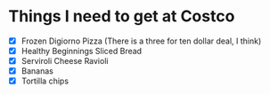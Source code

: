 Things I need to get at Costco
==============================

- [x] Frozen Digiorno Pizza (There is a three for ten dollar deal, I think)
- [x] Healthy Beginnings Sliced Bread 
- [x] Serviroli Cheese Ravioli
- [x] Bananas 
- [x] Tortilla chips 
